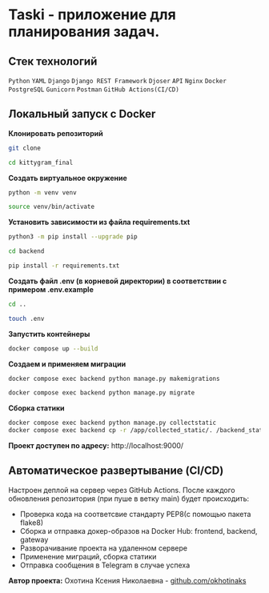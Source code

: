 # Taski - приложение для планирования задач.

## Стек технологий
`Python` `YAML` `Django` `Django REST Framework` `Djoser` `API` `Nginx` `Docker` `PostgreSQL` `Gunicorn` `Postman` `GitHub Actions(CI/CD)`

## Локальный запуск с Docker

**Клонировать репозиторий**
```bash
git clone 
```
```bash
cd kittygram_final
```
**Создать виртуальное окружение**
```bash
python -m venv venv
```
```bash
source venv/bin/activate
```
**Установить зависимости из файла requirements.txt**
```bash
python3 -m pip install --upgrade pip
```
```bash
cd backend
```
```bash
pip install -r requirements.txt
```
**Создать файл .env (в корневой директории) в соответствии с примером .env.example**
```bash
cd ..
```
```bash
touch .env
```
**Запустить контейнеры**
```bash
docker compose up --build
```
**Создаем и применяем миграции**
```bash
docker compose exec backend python manage.py makemigrations
```
```bash
docker compose exec backend python manage.py migrate
```
**Сборка статики**
```bash
docker compose exec backend python manage.py collectstatic
docker compose exec backend cp -r /app/collected_static/. /backend_static/static/
``` 
**Проект доступен по адресу:**
http://localhost:9000/

## Автоматическое развертывание (CI/CD)
Настроен деплой на сервер через GitHub Actions.
После каждого обновления репозитория (при пуше в ветку main) будет происходить:
- Проверка кода на соответсвие стандарту PEP8(с помощью пакета flake8)
- Сборка и отправка докер-образов на Docker Hub: frontend, backend, gateway
- Разворачивание проекта на удаленном сервере
- Применение миграций, сборка статики
- Отправка сообщения в Telegram в случае успеха

**Автор проекта:**
Охотина Ксения Николаевна - [github.com/okhotinaks](https://github.com/okhotinaks)


